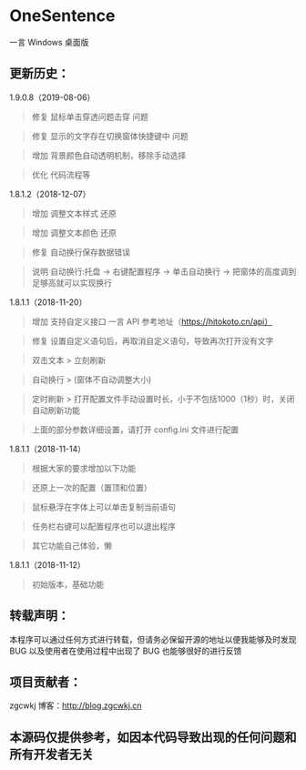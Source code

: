 # OneSentence
一言 Windows 桌面版

## 更新历史：

1.9.0.8（2019-08-06）

> 修复 鼠标单击穿透问题击穿 问题

> 修复 显示的文字存在切换窗体快捷键中 问题

> 增加 背景颜色自动透明机制，移除手动选择

> 优化 代码流程等

1.8.1.2（2018-12-07）

> 增加 调整文本样式 还原

> 增加 调整文本颜色 还原

> 修复 自动换行保存数据错误

> 说明 自动换行:托盘 -> 右键配置程序 -> 单击自动换行 -> 把窗体的高度调到足够高就可以实现换行

1.8.1.1（2018-11-20）

> 增加 支持自定义接口 一言 API 参考地址（https://hitokoto.cn/api）

> 修复 设置自定义语句后，再取消自定义语句，导致再次打开没有文字

> 双击文本 > 立刻刷新

> 自动换行 > (窗体不自动调整大小)

> 定时刷新 > 打开配置文件手动设置时长，小于不包括1000（1秒）时，关闭自动刷新功能

> 上面的部分参数详细设置，请打开 config.ini 文件进行配置

1.8.1.1（2018-11-14）

> 根据大家的要求增加以下功能

> 还原上一次的配置（置顶和位置）

> 鼠标悬浮在字体上可以单击复制当前语句

> 任务栏右键可以配置程序也可以退出程序

> 其它功能自己体验，懒

1.8.1.1（2018-11-12）

> 初始版本，基础功能

## 转载声明：

本程序可以通过任何方式进行转载，但请务必保留开源的地址以便我能够及时发现 BUG 以及使用者在使用过程中出现了 BUG 也能够很好的进行反馈

## 项目贡献者：

zgcwkj 博客：http://blog.zgcwkj.cn

## 本源码仅提供参考，如因本代码导致出现的任何问题和所有开发者无关
